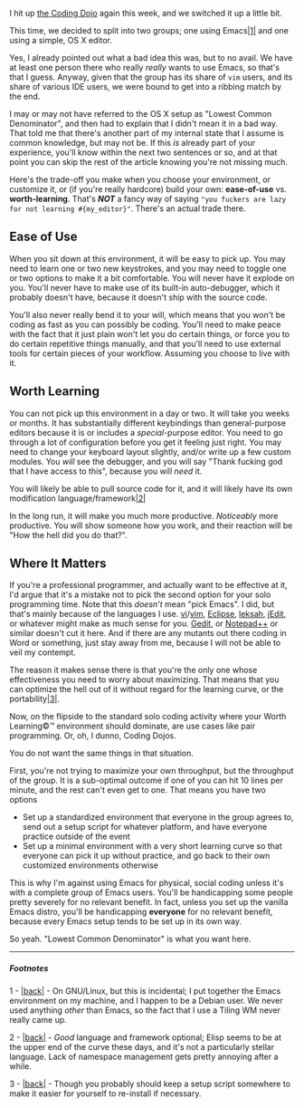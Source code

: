 I hit up [the Coding Dojo](http://www.meetup.com/Toronto-Coding-Dojo/events/calendar/) again this week, and we switched it up a little bit.

This time, we decided to split into two groups; one using Emacs<a name="note-Fri-Aug-31-105639EDT-2012"></a>[|1|](#foot-Fri-Aug-31-105639EDT-2012) and one using a simple, OS X editor.

Yes, I already pointed out what a bad idea this was, but to no avail. We have at least one person there who really *really* wants to use Emacs, so that's that I guess. Anyway, given that the group has its share of `vim` users, and its share of various IDE users, we were bound to get into a ribbing match by the end.

I may or may not have referred to the OS X setup as "Lowest Common Denominator", and then had to explain that I didn't mean it in a bad way. That told me that there's another part of my internal state that I assume is common knowledge, but may not be. If this *is* already part of your experience, you'll know within the next two sentences or so, and at that point you can skip the rest of the article knowing you're not missing much.

Here's the trade-off you make when you choose your environment, or customize it, or (if you're really hardcore) build your own: **ease-of-use** vs. **worth-learning**. That's ***NOT*** a fancy way of saying `"you fuckers are lazy for not learning #{my_editor}"`. There's an actual trade there.

## <a name="ease-of-use" href="#ease-of-use"></a>Ease of Use

When you sit down at this environment, it will be easy to pick up. You may need to learn one or two new keystrokes, and you may need to toggle one or two options to make it a bit comfortable. You will never have it explode on you. You'll never have to make use of its built-in auto-debugger, which it probably doesn't have, because it doesn't ship with the source code.

You'll also never really bend it to your will, which means that you won't be coding as fast as you can possibly be coding. You'll need to make peace with the fact that it just plain won't let you do certain things, or force you to do certain repetitive things manually, and that you'll need to use external tools for certain pieces of your workflow. Assuming you choose to live with it.

## <a name="worth-learning" href="#worth-learning"></a>Worth Learning

You can not pick up this environment in a day or two. It will take you weeks or months. It has substantially different keybindings than general-purpose editors because it is or includes a *special*-purpose editor. You need to go through a lot of configuration before you get it feeling just right. You may need to change your keyboard layout slightly, and/or write up a few custom modules. You *will* see the debugger, and you will say "Thank fucking god that I have access to this", because you will *need* it.

You will likely be able to pull source code for it, and it will likely have its own modification language/framework<a name="note-Fri-Aug-31-110008EDT-2012"></a>[|2|](#foot-Fri-Aug-31-110008EDT-2012)

In the long run, it will make you much more productive. *Noticeably* more productive. You will show someone how you work, and their reaction will be "How the hell did you do that?".

## <a name="where-it-matters" href="#where-it-matters"></a>Where It Matters

If you're a professional programmer, and actually want to be effective at it, I'd argue that it's a mistake not to pick the second option for your solo programming time. Note that this *doesn't* mean "pick Emacs". I did, but that's mainly because of the languages I use. [vi](https://en.wikipedia.org/wiki/Vi)/[vim](http://www.vim.org/), [Eclipse](http://eclipse.org/), [leksah](http://leksah.org/), [jEdit](http://www.jedit.org/), or whatever might make as much sense for you. [Gedit](http://projects.gnome.org/gedit/), or [Notepad++](http://www.notepad-plus-plus.org/) or similar doesn't cut it here. And if there are any mutants out there coding in Word or something, just stay away from me, because I will not be able to veil my contempt.

The reason it makes sense there is that you're the only one whose effectiveness you need to worry about maximizing. That means that you can optimize the hell out of it without regard for the learning curve, or the portability<a name="note-Fri-Aug-31-111326EDT-2012"></a>[|3|](#foot-Fri-Aug-31-111326EDT-2012).

Now, on the flipside to the standard solo coding activity where your Worth Learning©™ environment should dominate, are use cases like pair programming. Or, oh, I dunno, Coding Dojos.

You do not want the same things in that situation.

First, you're not trying to maximize your own throughput, but the throughput of the group. It is a sub-optimal outcome if one of you can hit 10 lines per minute, and the rest can't even get to one. That means you have two options

- Set up a standardized environment that everyone in the group agrees to, send out a setup script for whatever platform, and have everyone practice outside of the event
- Set up a minimal environment with a very short learning curve so that everyone can pick it up without practice, and go back to their own customized environments otherwise

This is why I'm against using Emacs for physical, social coding unless it's with a complete group of Emacs users. You'll be handicapping some people pretty severely for no relevant benefit. In fact, unless you set up the vanilla Emacs distro, you'll be handicapping **everyone** for no relevant benefit, because every Emacs setup tends to be set up in its own way.

So yeah. "Lowest Common Denominator" is what you want here.

* * *
##### Footnotes

1 - <a name="foot-Fri-Aug-31-105639EDT-2012"></a>[|back|](#note-Fri-Aug-31-105639EDT-2012) - On GNU/Linux, but this is incidental; I put together the Emacs environment on my machine, and I happen to be a Debian user. We never used anything *other* than Emacs, so the fact that I use a Tiling WM never really came up.

2 - <a name="foot-Fri-Aug-31-110008EDT-2012"></a>[|back|](#note-Fri-Aug-31-110008EDT-2012) - *Good* language and framework optional; Elisp seems to be at the upper end of the curve these days, and it's not a particularly stellar language. Lack of namespace management gets pretty annoying after a while.

3 - <a name="foot-Fri-Aug-31-111326EDT-2012"></a>[|back|](#note-Fri-Aug-31-111326EDT-2012) - Though you probably should keep a setup script somewhere to make it easier for yourself to re-install if necessary.
